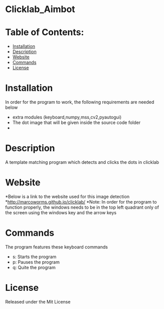 # Clicklab_Aimbot

# Table of Contents:
 - [Installation](#Installation)
 - [Description](#Description)
 - [Website](#Website)
 - [Commands](#Commands)
 - [License](#Liscense)
 
# Installation
In order for the program to  work, the following requirements are needed below
   * extra modules (keyboard,numpy,mss,cv2,pyautogui)
   * The dot image that will be given inside the source code folder
   * 
# Description
 A template matching program which detects and clicks the dots in clicklab
 
# Website
  *Below is a link to the website used for this image detection
  *http://marcoworms.github.io/clicklab/
  *Note: In order for the program to function properly, the windows needs to be in the top left quadrant only of the screen  using the windows key and the arrow keys
  
# Commands
The program features these keyboard commands
 * s: Starts the program 
 * p: Pauses the program
 * q: Quite the program
 
# License
Released under the Mit License


